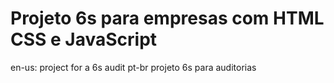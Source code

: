 # Projeto 6s para empresas com HTML CSS e JavaScript
en-us:
    project for a 6s audit
pt-br 
    projeto  6s para auditorias
